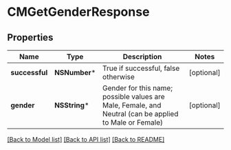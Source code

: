 # CMGetGenderResponse

## Properties
Name | Type | Description | Notes
------------ | ------------- | ------------- | -------------
**successful** | **NSNumber*** | True if successful, false otherwise | [optional] 
**gender** | **NSString*** | Gender for this name; possible values are Male, Female, and Neutral (can be applied to Male or Female) | [optional] 

[[Back to Model list]](../README.md#documentation-for-models) [[Back to API list]](../README.md#documentation-for-api-endpoints) [[Back to README]](../README.md)


